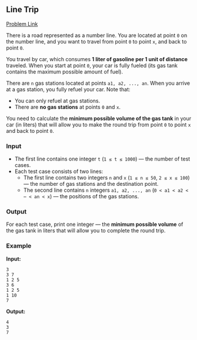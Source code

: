 ## Line Trip
[Problem Link](https://codeforces.com/problemset/problem/1901/A)

There is a road represented as a number line. You are located at point `0` on the number line, and you want to travel from point `0` to point `x`, and back to point `0`.

You travel by car, which consumes **1 liter of gasoline per 1 unit of distance** traveled. When you start at point `0`, your car is fully fueled (its gas tank contains the maximum possible amount of fuel).

There are `n` gas stations located at points `a1, a2, ..., an`. When you arrive at a gas station, you fully refuel your car. Note that:
- You can only refuel at gas stations.
- There are **no gas stations** at points `0` and `x`.

You need to calculate the **minimum possible volume of the gas tank** in your car (in liters) that will allow you to make the round trip from point `0` to point `x` and back to point `0`.

### Input

- The first line contains one integer `t` (`1 ≤ t ≤ 1000`) — the number of test cases.
- Each test case consists of two lines:
  - The first line contains two integers `n` and `x` (`1 ≤ n ≤ 50`, `2 ≤ x ≤ 100`) — the number of gas stations and the destination point.
  - The second line contains `n` integers `a1, a2, ..., an` (`0 < a1 < a2 < ⋯ < an < x`) — the positions of the gas stations.

### Output

For each test case, print one integer — the **minimum possible volume** of the gas tank in liters that will allow you to complete the round trip.

### Example

**Input:**
```
3
3 7
1 2 5
3 6
1 2 5
1 10
7
```

**Output:**
```
4
3
7
```
